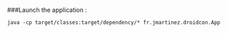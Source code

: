 ###Launch the application : 
```
java -cp target/classes:target/dependency/* fr.jmartinez.droidcon.App
```

